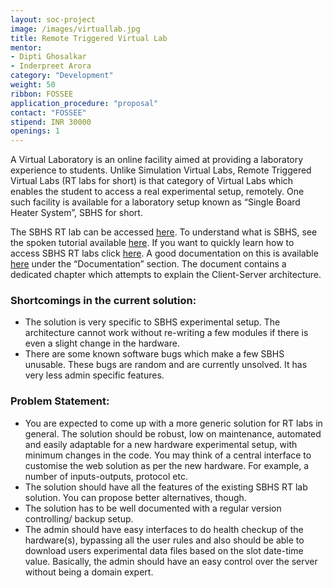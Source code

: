 ```yaml
---
layout: soc-project
image: /images/virtuallab.jpg
title: Remote Triggered Virtual Lab
mentor: 
- Dipti Ghosalkar
- Inderpreet Arora
category: "Development"
weight: 50
ribbon: FOSSEE
application_procedure: "proposal"
contact: "FOSSEE"
stipend: INR 30000
openings: 1
---
```


A Virtual Laboratory is an online facility aimed at providing a laboratory experience to students. Unlike Simulation Virtual Labs, Remote Triggered Virtual Labs (RT labs for short) is that category of Virtual Labs which enables the student to access a real experimental setup, remotely. One such facility is available for a laboratory setup known as “Single Board Heater System”, SBHS for short.

<!--break-->

 The SBHS RT lab can be accessed [here](http://vlabs.iitb.ac.in/sbhs/). To understand what is SBHS, see the spoken tutorial available [here](http://goo.gl/lYdhRi). If you want to quickly learn how to access SBHS RT labs click [here](http://goo.gl/vs5P9d). A good documentation on this is available [here](http://sbhs.fossee.in/downloads) under the “Documentation” section. The document contains a dedicated chapter which attempts to explain the Client-Server architecture.

### Shortcomings in the current solution:

- The solution is very specific to SBHS experimental setup. The architecture cannot work without re-writing a few modules if there is even a slight change in the hardware.
- There are some known software bugs which make a few SBHS unusable. These bugs are random and are currently unsolved.
It has very less admin specific features.

 
### Problem Statement:

- You are expected to come up with a more generic solution for RT labs in general. The solution should be robust, low on maintenance, automated and easily adaptable for a new hardware experimental setup, with minimum changes in the code. You may think of a central interface to customise the web solution as per the new hardware. For example, a number of inputs-outputs, protocol etc.
- The solution should have all the features of the existing SBHS RT lab solution. You can propose better alternatives, though.
- The solution has to be well documented with a regular version controlling/ backup setup.
- The admin should have easy interfaces to do health checkup of the hardware(s), bypassing all the user rules and also should be able to download users experimental data files based on the slot date-time value. Basically, the admin should have an easy control over the server without being a domain expert.
